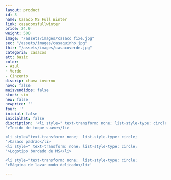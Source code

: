 ```yaml
---
layout: product
id: 3
name: Casaco MS Full Winter
link: casacomsfullwinter
price: 24.9
weight: 500
image: "/assets/images/casaco fixe.jpg"
sec: "/assets/images/casaquinho.jpg"
thir: "/assets/images/casacoverde.jpg"
categoria: casacos
att: basic
color:
- Azul
- Verde
- Cinzento
discrip: chuva inverno
novo: false
maisvendidos: false
stock: sim
new: false
newprice: ''
four: ''
inicial: false
inicialhat: false
discription: '<li style=" text-transform: none; list-style-type: circle;
">Tecido de toque suave</li>

<li style="text-transform: none;  list-style-type: circle;
">Casaco padrão</li>
<li style=" text-transform: none; list-style-type: circle;
">Logotipo bordado de MS</li>

<li style="text-transform: none;  list-style-type: circle;
">Máquina de lavar modo delicado</li>'

---
```

